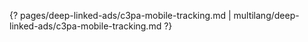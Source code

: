 {? pages/deep-linked-ads/c3pa-mobile-tracking.md | multilang/deep-linked-ads/c3pa-mobile-tracking.md ?}
